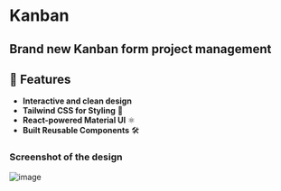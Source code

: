# Kanban 
## Brand new Kanban form project management

## 🚀 Features
- **Interactive and clean design**
- **Tailwind CSS for Styling** 🎨
- **React-powered Material UI** ⚛️
- **Built Reusable Components** 🛠️



### Screenshot of the design


![image](https://github.com/user-attachments/assets/a0eba4fb-caa3-4d4b-ae8a-78970da36f26)
